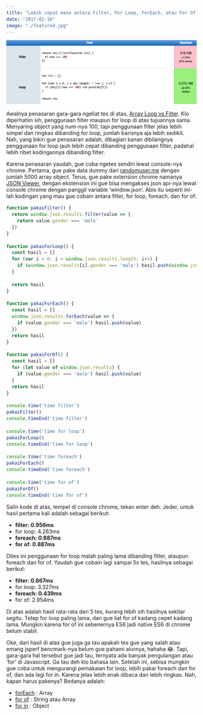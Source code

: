 ```yaml
---
title: "Lebih cepat mana antara Filter, For Loop, ForEach, atau For Of?"
date: "2017-02-18"
image: "./featured.jpg"
---
```


![](ss-filter-vs-for.png)

Awalnya penasaran gara-gara ngeliat tes di atas, [Array Loop vs Filter](https://jsperf.com/array-loop-vs-filter). Klo
diperhatiin sih, penggunaan filter maupun for loop di atas tujuannya sama. Menyaring object yang num-nya 100, tapi
penggunaan filter jelas lebih simpel dan ringkas dibanding for loop, jumlah barisnya aja lebih sedikit. Nah, yang bikin
gue penasaran adalah, dibagian kanan dibilangnya penggunaan for loop jauh lebih cepat dibanding penggunaan filter,
padahal lebih ribet kodingannya dibanding filter.

Karena penasaran yaudah, gue coba ngetes sendiri lewat console-nya chrome. Pertama, gue pake data dummy dari
[randomuser.me](https://randomuser.me/api/?results=5000) dengan jumlah 5000 array object. Terus, gue pake extension
chrome namanya [JSON Viewer](https://chrome.google.com/webstore/detail/json-viewer/gbmdgpbipfallnflgajpaliibnhdgobh),
dengan ekstension ini gue bisa mengakses json api-nya lewat console chrome dengan panggil variable ‘window.json’. Abis
itu seperti ini-lah kodingan yang mau gue cobain antara filter, for loop, foreach, dan for of:

```javascript
function pakaiFilter() {
  return window.json.results.filter(value => {
    return value.gender === 'male'
  })
}

function pakaiForLoop() {
  const hasil = []
  for (var i = 0; i < window.json.results.length; i++) {
    if (window.json.results[i].gender === 'male') hasil.push(window.json.results[i])
  }

  return hasil
}

function pakaiForEach() {
  const hasil = []
  window.json.results.forEach(value => {
    if (value.gender === 'male') hasil.push(value)
  })
  return hasil
}

function pakaiForOf() {
  const hasil = []
  for (let value of window.json.results) {
    if (value.gender === 'male') hasil.push(value)
  }
  return hasil
}

console.time('time filter')
pakaiFilter()
console.timeEnd('time filter')

console.time('time for loop')
pakaiForLoop()
console.timeEnd('time for loop')

console.time('time foreach')
pakaiForEach()
console.timeEnd('time foreach')

console.time('time for of')
pakaiForOf()
console.timeEnd('time for of')
```

Salin kode di atas, tempel di console chrome, tekan enter deh. Jeder, untuk hasil pertama kali adalah sebagai berikut:

* **filter: 0.956ms**
* for loop: 4.283ms
* **foreach: 0.887ms**
* **for of: 0.887ms**

Dites ini penggunaan for loop malah paling lama dibanding filter, ataupun foreach dan for of. Yaudah gue cobain lagi
sampai 5x tes, hasilnya sebagai berikut:

* **filter: 0.867ms**
* for loop: 3.327ms
* **foreach: 0.439ms**
* for of: 2.954ms

Di atas adalah hasil rata-rata dari 5 tes, kurang lebih sih hasilnya sekitar segitu. Tetep for loop paling lama, dan gue
liat for of kadang cepet kadang lama. Mungkin karena for of ini sebenernya ES6 jadi native ES6 di chrome belum stabil.

Oke, dari hasil di atas gue juga ga tau apakah tes gue yang salah atau emang jsperf bencmark-nya belum gue pahami
alurnya, hahaha 😂. Tapi, gara-gara hal tersebut gue jadi tau, ternyata ada banyak pengulangan atau ‘for’ di Javascript.
Ga tau deh klo bahasa lain. Setelah ini, sebisa mungkin gue coba untuk mengurangi pemakaian for loop, lebih pakai
foreach dan for of, dan ada lagi for in. Karena jelas lebih enak dibaca dan lebih ringkas. Nah, kapan harus pakenya?
Bedanya adalah:

* [forEach](https://developer.mozilla.org/en-US/docs/Web/JavaScript/Reference/Global_Objects/Array/forEach) : Array
* [for of](https://developer.mozilla.org/en/docs/Web/JavaScript/Reference/Statements/for...of) : String atau Array
* [for in](https://developer.mozilla.org/en-US/docs/Web/JavaScript/Reference/Statements/for...in) : Object
